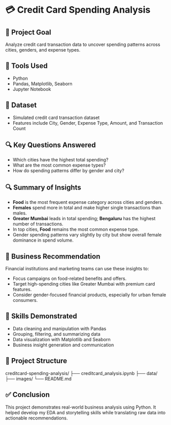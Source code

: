 # 💳 Credit Card Spending Analysis

## 📌 Project Goal
Analyze credit card transaction data to uncover spending patterns across cities, genders, and expense types.

## 🧰 Tools Used
- Python
- Pandas, Matplotlib, Seaborn
- Jupyter Notebook

## 📂 Dataset
- Simulated credit card transaction dataset
- Features include City, Gender, Expense Type, Amount, and Transaction Count

## 🔍 Key Questions Answered
- Which cities have the highest total spending?
- What are the most common expense types?
- How do spending patterns differ by gender and city?

## 🔍 Summary of Insights
- **Food** is the most frequent expense category across cities and genders.
- **Females** spend more in total and make higher single transactions than males.
- **Greater Mumbai** leads in total spending; **Bengaluru** has the highest number of transactions.
- In top cities, **Food** remains the most common expense type.
- Gender spending patterns vary slightly by city but show overall female dominance in spend volume.

## 📌 Business Recommendation
Financial institutions and marketing teams can use these insights to:
- Focus campaigns on food-related benefits and offers.
- Target high-spending cities like Greater Mumbai with premium card features.
- Consider gender-focused financial products, especially for urban female consumers.

## 🧠 Skills Demonstrated
- Data cleaning and manipulation with Pandas
- Grouping, filtering, and summarizing data
- Data visualization with Matplotlib and Seaborn
- Business insight generation and communication

## 📁 Project Structure
 creditcard-spending-analysis/
├── creditcard_analysis.ipynb
├── data/
├── images/
└── README.md


## ✅ Conclusion
This project demonstrates real-world business analysis using Python. It helped develop my EDA and storytelling skills while translating raw data into actionable recommendations.

